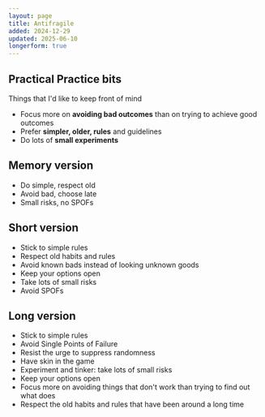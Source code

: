 ```yaml
---
layout: page
title: Antifragile
added: 2024-12-29
updated: 2025-06-10
longerform: true
---
```


## Practical Practice bits

Things that I'd like to keep front of mind

- Focus more on **avoiding bad outcomes** than on trying to achieve good outcomes
- Prefer **simpler, older, rules** and guidelines
- Do lots of **small experiments**

## Memory version

- Do simple, respect old
- Avoid bad, choose late
- Small risks, no SPOFs

## Short version

- Stick to simple rules
- Respect old habits and rules
- Avoid known bads instead of looking unknown goods
- Keep your options open
- Take lots of small risks
- Avoid SPOFs

## Long version

- Stick to simple rules
- Avoid Single Points of Failure
- Resist the urge to suppress randomness
- Have skin in the game
- Experiment and tinker: take lots of small risks
- Keep your options open
- Focus more on avoiding things that don't work than trying to find out what does
- Respect the old habits and rules that have been around a long time